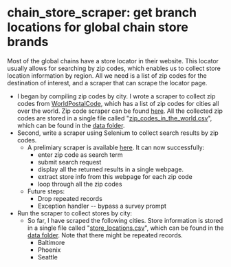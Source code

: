# chain_store_scraper: get branch locations for global chain store brands

Most of the global chains have a store locator in their website. This locator usually allows for searching by zip codes, which enables us to collect store location information by region. All we need is a list of zip codes for the destination of interest, and a scraper that can scrape the locator page. 
- I began by compiling zip codes by city. I wrote a scraper to collect zip codes from [WorldPostalCode](https://worldpostalcode.com/united-states/washington/seattle), which has a list of zip codes for cities all over the world. Zip code scraper can be found [here](https://github.com/ruilinchen/chain_store_scraper/blob/master/zip_code_scraper.ipynb). All the collected zip codes are stored in a single file called "[zip_codes_in_the_world.csv](https://github.com/ruilinchen/chain_store_scraper/blob/master/data/zip_codes_in_the_world.csv)", which can be found in the [data folder](https://github.com/ruilinchen/chain_store_scraper/tree/master/data). 
- Second, write a scraper using Selenium to collect search results by zip codes. 
  - A prelimiary scraper is available [here](https://github.com/ruilinchen/chain_store_scraper/blob/master/mcdonalds_locator.py). It can now successfully:
    - enter zip code as search term
    - submit search request
    - display all the returned results in a single webpage. 
    - extract store info from this webpage for each zip code
    - loop through all the zip codes
  - Future steps:
    - Drop repeated records
    - Exception handler -- bypass a survey prompt
- Run the scraper to collect stores by city:
  - So far, I have scraped the following cities. Store information is stored in a single file called "[store_locations.csv](https://github.com/ruilinchen/chain_store_scraper/blob/master/data/store_locations.csv)", which can be found in the [data folder](https://github.com/ruilinchen/chain_store_scraper/tree/master/data). Note that there might be repeated records. 
    - Baltimore
    - Phoenix
    - Seattle
